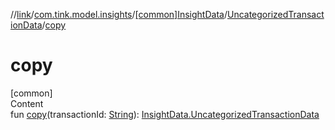 //[link](../../../index.md)/[com.tink.model.insights](../../index.md)/[[common]InsightData](../index.md)/[UncategorizedTransactionData](index.md)/[copy](copy.md)



# copy  
[common]  
Content  
fun [copy](copy.md)(transactionId: [String](https://kotlinlang.org/api/latest/jvm/stdlib/kotlin/-string/index.html)): [InsightData.UncategorizedTransactionData](index.md)  



